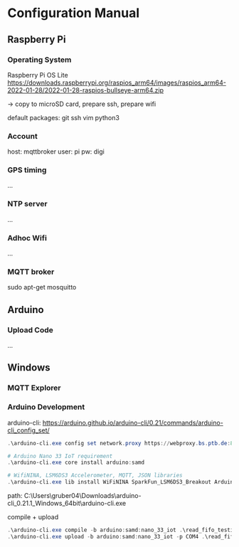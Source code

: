 # Configuration Manual

## Raspberry Pi

### Operating System

Raspberry Pi OS Lite
<https://downloads.raspberrypi.org/raspios_arm64/images/raspios_arm64-2022-01-28/2022-01-28-raspios-bullseye-arm64.zip>

-> copy to microSD card, prepare ssh, prepare wifi

default packages: git ssh vim python3

### Account

host: mqttbroker
user: pi
pw: digi

### GPS timing

...

### NTP server

...

### Adhoc Wifi

...

### MQTT broker

sudo apt-get mosquitto

## Arduino

### Upload Code

...

## Windows

### MQTT Explorer

### Arduino Development

arduino-cli: <https://arduino.github.io/arduino-cli/0.21/commands/arduino-cli_config_set/>

```powershell
.\arduino-cli.exe config set network.proxy https://webproxy.bs.ptb.de:8080

# Arduino Nano 33 IoT requirement
.\arduino-cli.exe core install arduino:samd

# WifiNINA, LSM6DS3 Accelerometer, MQTT, JSON libraries
.\arduino-cli.exe lib install WiFiNINA SparkFun_LSM6DS3_Breakout ArduinoMqttClient ArduinoJson
```

path: C:\Users\gruber04\Downloads\arduino-cli_0.21.1_Windows_64bit\arduino-cli.exe

compile + upload

```powershell
.\arduino-cli.exe compile -b arduino:samd:nano_33_iot .\read_fifo_testing\
.\arduino-cli.exe upload -b arduino:samd:nano_33_iot -p COM4 .\read_fifo_testing\
```
